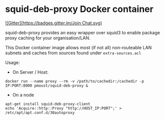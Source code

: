 squid-deb-proxy Docker container
================================

[![Gitter](https://badges.gitter.im/Join Chat.svg)](https://gitter.im/pmoust/squid-deb-proxy?utm_source=badge&utm_medium=badge&utm_campaign=pr-badge&utm_content=badge)

squid-deb-proxy provides an easy wrapper over squid3 to enable package proxy caching for your organisation/LAN.

This Docker container image allows most (if not all) non-routeable LAN subnets and caches from sources found under `extra-sources.acl`

Usage:

* On Server / Host:

`docker run --name proxy --rm -v /path/to/cachedir:/cachedir -p IP:PORT:8000 pmoust/squid-deb-proxy &`

* On a node

```
apt-get install squid-deb-proxy-client
echo 'Acquire::http::Proxy "http://HOST_IP:PORT";' > /etc/apt/apt.conf.d/30autoproxy
```
